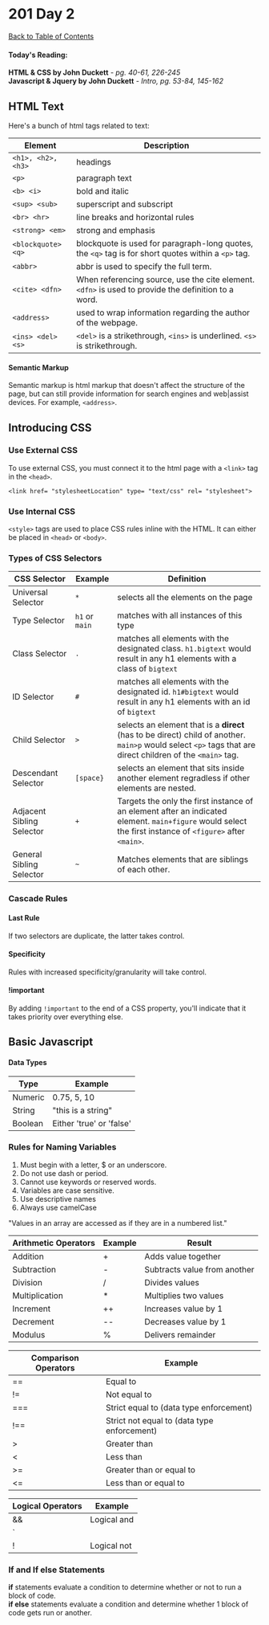 # 201 Day 2
[Back to Table of Contents](../reading-notes.md)<br/>

#### Today's Reading:<br/>
**HTML & CSS by John Duckett** - *pg. 40-61, 226-245*<br/>
**Javascript & Jquery by John Duckett** - *Intro, pg. 53-84, 145-162*

## HTML Text

Here's a bunch of html tags related to text:

| Element | Description |
| -- | -- |
| `<h1>, <h2>, <h3>` | headings |
| `<p>` | paragraph text |
| `<b> <i>` | bold and italic |
| `<sup> <sub>` | superscript and subscript |
| `<br> <hr>` | line breaks and horizontal rules |
| `<strong> <em>` | strong and emphasis |
| `<blockquote> <q>` | blockquote is used for paragraph-long quotes, the `<q>` tag is for short quotes within a `<p>` tag. |
| `<abbr>` | abbr is used to specify the full term. |
| `<cite> <dfn>` | When referencing source, use the cite element. `<dfn>` is used to provide the definition to a word. |
| `<address>` | used to wrap information regarding the author of the webpage. |
| `<ins> <del> <s>` | `<del>` is a strikethrough, `<ins>` is underlined. `<s>` is strikethrough. |

#### Semantic Markup
Semantic markup is html markup that doesn't affect the structure of the page, but can still provide information for search engines and web|assist devices. For example, `<address>`.

## Introducing CSS

### Use External CSS
To use external CSS, you must connect it to the html page with a `<link>` tag in the `<head>`.

`<link href= "stylesheetLocation" type= "text/css" rel= "stylesheet">`

### Use Internal CSS

`<style>` tags are used to place CSS rules inline with the HTML. It can either be placed in `<head>` or `<body>`.

### Types of CSS Selectors

| CSS Selector | Example | Definition | 
| --- | --- | --- | 
| Universal Selector | `*` | selects all the elements on the page | 
| Type Selector | `h1` or `main` | matches with all instances of this type | 
| Class Selector | `.` | matches all elements with the designated class. `h1.bigtext` would result in any h1 elements with a class of `bigtext` | 
| ID Selector | `#` | matches all elements with the designated id. `h1#bigtext` would result in any h1 elements with an id of `bigtext` | 
| Child Selector | `>` | selects an element that is a **direct** (has to be direct) child of another. `main>p` would select `<p>` tags that are direct children of the `<main>` tag. | 
| Descendant Selector | `[space}` | selects an element that sits inside another element regradless if other elements are nested.| 
| Adjacent Sibling Selector | `+` | Targets the only the first instance of an element after an indicated element. `main+figure` would select the first instance of `<figure>` after `<main>`.
| General Sibling Selector | `~` | Matches elements that are siblings of each other. 


### Cascade Rules

#### Last Rule
If two selectors are duplicate, the latter takes control.

#### Specificity
Rules with increased specificity/granularity will take control. 

#### !important 
By adding `!important` to the end of a CSS property, you'll indicate that it takes priority over everything else.


## Basic Javascript

#### Data Types

| Type | Example | 
| -- | -- |
| Numeric | 0.75, 5, 10 |
| String | "this is a string" | 
| Boolean | Either 'true' or 'false' | 

### Rules for Naming Variables
1. Must begin with a letter, $ or an underscore.
2. Do not use dash or period.
3. Cannot use keywords or reserved words.
4. Variables are case sensitive.
5. Use descriptive names
6. Always use camelCase

"Values in an array are accessed as if they are in a numbered list."

| Arithmetic Operators | Example | Result |
| -- | -- | -- |
| Addition | + | Adds value together |
| Subtraction | - | Subtracts value from another |
| Division | / | Divides values |
| Multiplication | * | Multiplies two values |
| Increment | ++ | Increases value by 1 |
| Decrement | -- | Decreases value by 1 |
| Modulus | % | Delivers remainder |

| Comparison Operators | Example |
| -- | -- |
| == | Equal to | 
| != | Not equal to | 
| === | Strict equal to (data type enforcement) | 
| !== | Strict not equal to (data type enforcement) | 
| > | Greater than | 
| < | Less than | 
| >= | Greater than or equal to |
| <= | Less than or equal to |

| Logical Operators | Example |
| -- | -- |
| && | Logical and |
| `||` | Logical or |
| ! | Logical not | 


### If and If else Statements   
**if** statements evaluate a condition to determine whether or not to run a block of code. <br/>
**if else** statements evaluate a condition and determine whether 1 block of code gets run or another.

